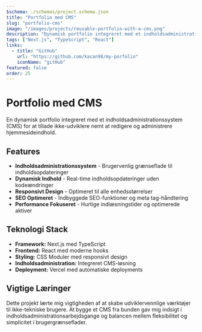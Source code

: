 ```yaml
---
$schema: ./schemas/project.schema.json
title: "Portfolio med CMS"
slug: "portfolio-cms"
image: "/images/projects/reusable-portfolio-with-a-cms.png"
description: "Dynamisk portfolio integreret med et indholdsadministrationssystem for nemme indholdsopdateringer af ikke-udviklere."
tags: ["Next.js", "TypeScript", "React"]
links:
  - title: "GitHub"
    url: "https://github.com/kacan98/my-porfolio"
    iconName: "gitHub"
featured: false
order: 25
---
```


# Portfolio med CMS

En dynamisk portfolio integreret med et indholdsadministrationssystem (CMS) for at tillade ikke-udviklere nemt at redigere og administrere hjemmesideindhold.

## Features

- **Indholdsadministrationssystem** - Brugervenlig grænseflade til indholdsopdateringer
- **Dynamisk Indhold** - Real-time indholdsopdateringer uden kodeændringer
- **Responsivt Design** - Optimeret til alle enhedsstørrelser
- **SEO Optimeret** - Indbyggede SEO-funktioner og meta tag-håndtering
- **Performance Fokuseret** - Hurtige indlæsningstider og optimerede aktiver

## Teknologi Stack

- **Framework:** Next.js med TypeScript
- **Frontend:** React med moderne hooks
- **Styling:** CSS Moduler med responsivt design
- **Indholdsadministration:** Integreret CMS-løsning
- **Deployment:** Vercel med automatiske deployments

## Vigtige Læringer

Dette projekt lærte mig vigtigheden af at skabe udviklervennlige værktøjer til ikke-tekniske brugere. At bygge et CMS fra bunden gav mig indsigt i indholdsadministrationsarbejdsgange og balancen mellem fleksibilitet og simplicitet i brugergrænseflader.